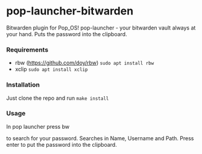# pop-launcher-bitwarden
Bitwarden plugin for Pop_OS! pop-launcher - your bitwarden vault always at your hand. Puts the password into the clipboard.

### Requirements
  - rbw (https://github.com/doy/rbw) `sudo apt install rbw`
  - xclip `sudo apt install xclip`
  
### Installation

Just clone the repo and run `make install`
### Usage

In pop launcher press bw <search query> to search for your password. Searches in Name, Username and Path. Press enter to put the password into the clipboard.
